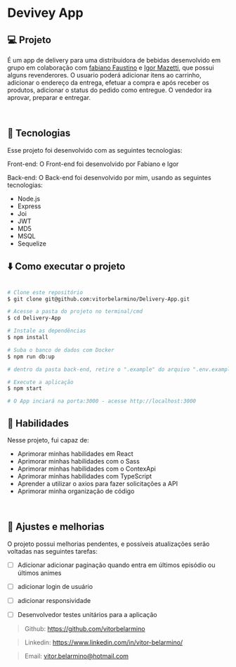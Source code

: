 # Devivey App


## 💻 Projeto

 É um app de delivery para uma distribuidora de bebidas desenvolvido em grupo em colaboração com [fabiano Faustino](https://github.com/fabianojustino) e [Igor Mazetti](https://github.com/Igormazetti), que possui alguns revenderores. O usuario poderá adicionar itens ao carrinho, adicionar o endereço da entrega, efetuar a compra e após receber os produtos, adicionar o status do pedido como entregue. O vendedor ira aprovar, preparar e entregar.

</br>

## 🚀 Tecnologias

Esse projeto foi desenvolvido com as seguintes tecnologias:

Front-end:
O Front-end foi desenvolvido por Fabiano e Igor
</br>

Back-end:
O Back-end foi desenvolvido por mim, usando as seguintes tecnologias:
- Node.js
- Express
- Joi
- JWT
- MD5
- MSQL
- Sequelize


## ⬇️ Como executar o projeto

```bash

# Clone este repositório
$ git clone git@github.com:vitorbelarmino/Delivery-App.git

# Acesse a pasta do projeto no terminal/cmd
$ cd Delivery-App

# Instale as dependências
$ npm install

# Suba o banco de dados com Docker
$ npm run db:up

# dentro da pasta back-end, retire o ".example" do arquivo ".env.example", para ter as variáveis de ambientes necessarias para o funcinamento do App.

# Execute a aplicação
$ npm start

# O App inciará na porta:3000 - acesse http://localhost:3000
```

## 📌 Habilidades

Nesse projeto, fui capaz de:

- Aprimorar minhas habilidades em React
- Aprimorar minhas habilidades com o Sass
- Aprimorar minhas habilidades com o ContexApi
- Aprimorar minhas habilidades com TypeScript
- Aprender a utilizar o axios para fazer solicitações a API
- Aprimorar minha organização de código

</br>

## 📝 Ajustes e melhorias

O projeto possui melhorias pendentes, e possíveis atualizações serão voltadas nas seguintes tarefas:

- [ ] Adicionar adicionar paginação quando entra em últimos episódio ou últimos animes
- [ ] adicionar login de usuário
- [ ] adicionar responsividade
- [ ] Desenvolvedor testes unitários para a aplicação


> Github: https://github.com/vitorbelarmino

> Linkedin: https://www.linkedin.com/in/vitor-belarmino/

> Email: vitor.belarmino@hotmail.com
